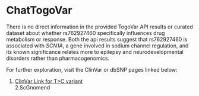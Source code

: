 # ChatTogoVar

There is no direct information in the provided TogoVar API results or curated dataset about whether rs762927460 specifically influences drug metabolism or response. Both the api results suggest that rs762927460 is associated with *SCN1A*, a gene involved in sodium channel regulation, and its known significance relates more to epilepsy and neurodevelopmental disorders rather than pharmacogenomics.

For further exploration, visit the ClinVar or dbSNP pages linked below:

1. [ClinVar Link for T>C variant](https://www.ncbi.nlm.nih.gov/clinvar/variation/660877)  
2.ScGnomend